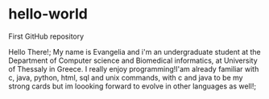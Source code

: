 # hello-world
First GitHub repository

Hello There!;
My name is Evangelia and i'm an undergraduate student at the Department of Computer science and Biomedical informatics, at University of Thessaly in Greece. I really enjoy programming!I'am already familiar with c, java, python, html, sql and unix commands, with c and java to be my strong cards but im loooking forward to evolve in other languages as well!;
